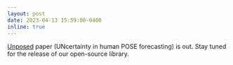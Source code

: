 ```yaml
---
layout: post
date: 2023-04-13 15:59:00-0400
inline: true
---
```



[Unposed](https://arxiv.org/abs/2304.06707) paper (UNcertainty in human POSE forecasting) is out. 
Stay tuned for the release of our open-source library.